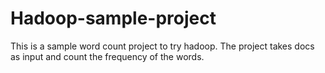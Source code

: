 # Hadoop-sample-project
This is a sample word count project to try hadoop. The project takes docs as input and count the frequency of the words.
